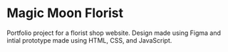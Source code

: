 # Magic Moon Florist
Portfolio project for a florist shop website.
Design made using Figma and intial prototype made using HTML, CSS, and JavaScript. 